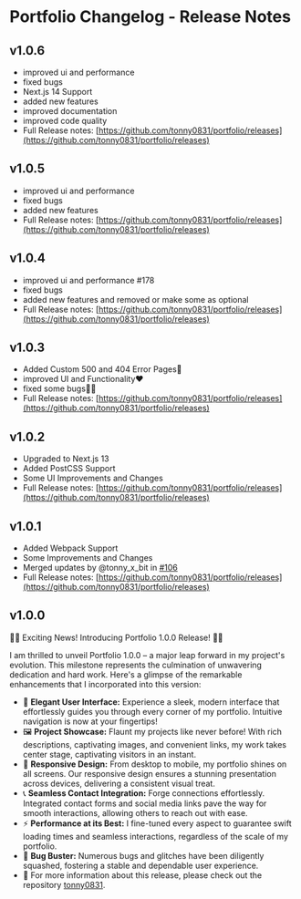 # Portfolio Changelog - Release Notes

## v1.0.6

- improved ui and performance
- fixed bugs
- Next.js 14 Support
- added new features
- improved documentation
- improved code quality
- Full Release notes: [https://github.com/tonny0831/portfolio/releases](https://github.com/tonny0831/portfolio/releases)

## v1.0.5

- improved ui and performance
- fixed bugs
- added new features
- Full Release notes: [https://github.com/tonny0831/portfolio/releases](https://github.com/tonny0831/portfolio/releases)

## v1.0.4

- improved ui and performance #178
- fixed bugs
- added new features and removed or make some as optional
- Full Release notes: [https://github.com/tonny0831/portfolio/releases](https://github.com/tonny0831/portfolio/releases)

## v1.0.3

- Added Custom 500 and 404 Error Pages👻
- improved UI and Functionality❤️
- fixed some bugs✌🏻
- Full Release notes: [https://github.com/tonny0831/portfolio/releases](https://github.com/tonny0831/portfolio/releases)

## v1.0.2

- Upgraded to Next.js 13
- Added PostCSS Support
- Some UI Improvements and Changes
- Full Release notes: [https://github.com/tonny0831/portfolio/releases](https://github.com/tonny0831/portfolio/releases)

## v1.0.1

- Added Webpack Support
- Some Improvements and Changes
- Merged updates by @tonny_x_bit in [#106](https://github.com/tonny0831/portfolio/pull/106)
- Full Release notes: [https://github.com/tonny0831/portfolio/releases](https://github.com/tonny0831/portfolio/releases)

## v1.0.0

🚀🎉 Exciting News! Introducing Portfolio 1.0.0 Release! 🎉🚀

I am thrilled to unveil Portfolio 1.0.0 – a major leap forward in my project's evolution. This milestone represents the culmination of unwavering dedication and hard work. Here's a glimpse of the remarkable enhancements that I incorporated into this version:

- 🌟 **Elegant User Interface:** Experience a sleek, modern interface that effortlessly guides you through every corner of my portfolio. Intuitive navigation is now at your fingertips!
- 🖼️ **Project Showcase:** Flaunt my projects like never before! With rich descriptions, captivating images, and convenient links, my work takes center stage, captivating visitors in an instant.
- 📱 **Responsive Design:** From desktop to mobile, my portfolio shines on all screens. Our responsive design ensures a stunning presentation across devices, delivering a consistent visual treat.
- 📞 **Seamless Contact Integration:** Forge connections effortlessly. Integrated contact forms and social media links pave the way for smooth interactions, allowing others to reach out with ease.
- ⚡ **Performance at its Best:** I fine-tuned every aspect to guarantee swift loading times and seamless interactions, regardless of the scale of my portfolio.
- 🐞 **Bug Buster:** Numerous bugs and glitches have been diligently squashed, fostering a stable and dependable user experience.
- 👻 For more information about this release, please check out the repository [tonny0831](https://github.com/tonny0831/portfolio).
